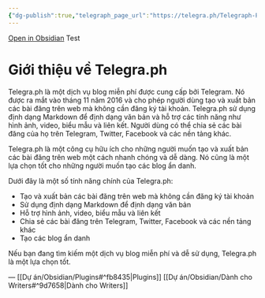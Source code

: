 ```yaml
---
{"dg-publish":true,"telegraph_page_url":"https://telegra.ph/Telegraph-Publish-08-09","telegraph_page_path":"Telegraph-Publish-08-09","permalink":"/telegraph-publish/","dgPassFrontmatter":true}
---
```


[Open in Obsidian](https://obsidian.md/plugins?id=obsidian-telegraph-publish)
Test

# Giới thiệu về Telegra.ph

Telegra.ph là một dịch vụ blog miễn phí được cung cấp bởi Telegram. Nó được ra mắt vào tháng 11 năm 2016 và cho phép người dùng tạo và xuất bản các bài đăng trên web mà không cần đăng ký tài khoản. Telegra.ph sử dụng định dạng Markdown để định dạng văn bản và hỗ trợ các tính năng như hình ảnh, video, biểu mẫu và liên kết. Người dùng có thể chia sẻ các bài đăng của họ trên Telegram, Twitter, Facebook và các nền tảng khác.

Telegra.ph là một công cụ hữu ích cho những người muốn tạo và xuất bản các bài đăng trên web một cách nhanh chóng và dễ dàng. Nó cũng là một lựa chọn tốt cho những người muốn tạo các blog ẩn danh.

Dưới đây là một số tính năng chính của Telegra.ph:

- Tạo và xuất bản các bài đăng trên web mà không cần đăng ký tài khoản
- Sử dụng định dạng Markdown để định dạng văn bản
- Hỗ trợ hình ảnh, video, biểu mẫu và liên kết
- Chia sẻ các bài đăng trên Telegram, Twitter, Facebook và các nền tảng khác
- Tạo các blog ẩn danh

Nếu bạn đang tìm kiếm một dịch vụ blog miễn phí và dễ sử dụng, Telegra.ph là một lựa chọn tốt.

—
[[Dự án/Obsidian/Plugins#^fb8435\|Plugins]]
[[Dự án/Obsidian/Dành cho Writers#^9d7658\|Dành cho Writers]]
